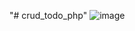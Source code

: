 "# crud_todo_php" 
![image](https://user-images.githubusercontent.com/37586565/117578244-10d3ba80-b10b-11eb-8345-28417eeb3b94.png)
